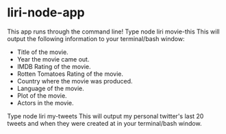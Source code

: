 # liri-node-app

This app runs through the command line! 
Type node liri movie-this <movie name>
This will output the following information to your terminal/bash window:

   * Title of the movie.
   * Year the movie came out.
   * IMDB Rating of the movie.
   * Rotten Tomatoes Rating of the movie.
   * Country where the movie was produced.
   * Language of the movie.
   * Plot of the movie.
   * Actors in the movie.

Type node liri my-tweets
This will output my personal twitter's last 20 tweets and when they were created at in your terminal/bash window.